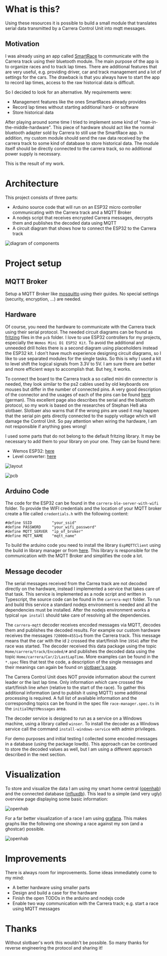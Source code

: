 # What is this?
Using these resources it is possible to build a small module that translates serial data transmitted by a Carrera Control Unit into mqtt messages.

## Motivation
I was already using an app called [SmartRace](https://www.smartrace.de/) to communicate with the Carrera track using their bluetooth module.
The main purpose of the app is to organize races and to track lap times.
There are additional features that are very useful, e.g. providing driver, car and track management and a lot of settings for the cars.
The drawback is that you always have to start the app to record lap times, access to the raw historical data is difficult.

So I decided to look for an alternative.
My requirements were:
- Management features like the ones SmartRaces already provides
- Record lap times without starting additional hard- or software
- Store historical data

After playing around some time I tried to implement some kind of "man-in-the-middle-hardware".
This piece of hardware should act like the normal bluetooth adapter sold by Carrera to still use the SmartRace app.
In addition, my custom module should send the raw data received by the carrera track to some kind of database to store historical data.
The module itself should be directly connected to the carrera track, so no additional power supply is necessary.

This is the result of my work.

# Architecture
This project consists of three parts:
- Arduino source code that will run on an ESP32 micro controller communicating with the Carrera track and a MQTT Broker
- A nodejs script that receives encrypted Carrera messages, decrypts them and publishes the decoded data using MQTT
- A circuit diagram that shows how to connect the ESP32 to the Carrera track

![diagram of components](<./images/architecture.png>)

# Project setup

## MQTT Broker
Setup a MQTT Broker like [mosquitto](https://mosquitto.org/) using their guides.
No special settings (security, encryption, ...) are needed.

## Hardware
Of course, you need the hardware to communicate with the Carrera track using their serial protocol.
The needed circuit diagrams can be found as [fritzing](https://fritzing.org/) files in the `pcb` folder.
I love to use ESP32 controllers for my projects, especially the `Wemos Mini D1 ESP32 Kit`.
To avoid the additional and unneeded drill holes there is a second diagram using placeholders instead the ESP32 kit.
I don't have much experience designing circuit diagrams, so I like to use separated modules for the single tasks.
So this is why I used a kit to level shift the logical signals from 3.3V to 5V.
I am sure there are better and more efficient ways to accomplish that. But hey, it works.

To connect the board to the Carrera track a so called mini din connector is needed, they look similar to the ps2 cables used by old keyboards ore mouses but differ in the number of connected pins.
A very good description of the connector and the usages of each of the pins can be found [here](http://slotbaer.de/carrera-digital-124-132/10-cu-rundenzaehler-protokoll.html) (german).
This excellent page also describes the serial and the bluetooth protocol, so my work is based on the researches of Stephan Heß aka slotbaer.
Slotbaer also warns that if the wrong pins are used it may happen that the serial pin gets directly connected to the supply voltage which will damage the Control Unit.
So pay attention when wiring the hardware, I am not responsible if anything goes wrong! 

I used some parts that do not belong to the default fritzing library. 
It may be necessary to add them to your library on your one. 
They can be found here:

* Wemos ESP32: [here](https://forum.fritzing.org/t/doit-esp32-devkit-v1-30-pin/8443/4)
* Level converter: [here](https://forum.fritzing.org/t/4-x-5v-to-3-3v-logic-level-converter/3395)

![layout](<./images/breadboard.png>)

![pcb](<./images/pcb.png>)

## Arduino Code
The code for the ESP32 can be found in the `carrera-ble-server-with-wifi` folder.
To provide the WIFI credentials and the location of your MQTT broker create a file called `credentials.h` with the following content:

``` 
#define SSID         "your_ssid"
#define PASSWORD     "your_wifi_password"
#define MQTT_SERVER  "ip_of_broker"
#define MQTT_NAME    "mqtt_name"
```

To build the arduino code you need to install the library `EspMQTTClient` using the build in library manager or from [here](https://github.com/plapointe6/EspMQTTClient). 
This library is responsible for the communication with the MQTT Broker and simplifies the code a lot.

## Message decoder
The serial messages received from the Carrea track are not decoded directly on the hardware, instead I implemented a service that takes care of that task.
This service is implemented as a node script and written in Typescript, the source code can be found in the `carrera-mqtt` folder.
To run and build this service a standard nodejs environment is needed and all the dependencies must be installed.
After the nodejs environment works a typical `npm install` should take care of resolving all the dependencies. 

The `carrera-mqtt` decoder receives encoded messages via MQTT, decodes them and publishes the decoded results.
For example our custom hardware receives the messages `?20000<4551=$` from the Carrera track. 
This message means that the car with the id `2` crossed the start/finish line `19541` after the race was started.
The decoder received this data package using the topic `Home/carrera/track/Encoded/#` and publishes the decoded data using the topic `Home/carrera/Car/2/LastLapTime`.
More examples can be found in the `*.spec` files that test the code, a description of the single messages and their meanings can again be found on [slotbaer's page](http://slotbaer.de/carrera-digital-124-132/10-cu-rundenzaehler-protokoll.html).

The Carrera Control Unit does NOT provide information about the current leader or the last lap time. 
Only information *which* care crossed the start/finish line *when* (relative to the start of the race).
To gather this additional information (and to publish it using MQTT) some additional processing is required. 
A full list of available information and the corresponding topics can be found in the spec file `race-manager.spec.ts` in the `initialMqttMessages` area.

The decoder service is designed to run as a service on a Windows machine, using a library called `winser`.
To install the decoder as a Windows service call the command `install-windows-service` with admin privileges.

For demo purposes and initial testing I collected some encoded messages in a database (using the package lowdb).
This approach can be continued to store the decoded values as well, but I am using a different approach described in the next section.

# Visualization
To store and visualize the data I am using my smart home central ([openhab](https://www.openhab.org/)) and the connected database ([influxdb](https://www.influxdata.com/)).
This lead to a simple (and very ugly) overview page displaying some basic information:

![openhab](<./images/openhab.png>)

For a far better visualization of a race I am using [grafana](https://grafana.com/).
This makes graphs like the following one showing a race against my son (and a ghostcar) possible.

![openhab](<./images/grafana_lap_times.png>)

# Improvements
There is always room for improvements. Some ideas immediately come to my mind:
* A better hardware using smaller parts
* Design and build a case for the hardware
* Finish the open TODOs in the arduino and nodejs code
* Enable two way communication with the Carrera track; e.g. start a race using MQTT messages

# Thanks
Without slotbaer's work this wouldn't be possible. 
So many thanks for reverse engineering the protocol and sharing it!